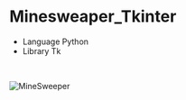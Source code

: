 # Minesweaper_Tkinter

- Language Python
- Library Tk

<br>


![MineSweeper](https://user-images.githubusercontent.com/71058334/127103690-63afe584-bd4a-4644-b495-6ec57a73c910.PNG)
